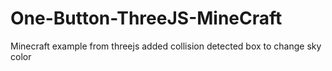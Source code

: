 # One-Button-ThreeJS-MineCraft
Minecraft example from threejs added collision detected box to change sky color
